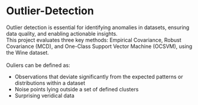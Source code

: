 # Outlier-Detection

Outlier detection is essential for identifying anomalies in datasets, ensuring data quality, and enabling actionable insights. <br>
This project evaluates three key methods: Empirical Covariance, Robust Covariance (MCD), and One-Class Support Vector Machine (OCSVM), using the Wine dataset.<br>
<br>
Ouliers can be defined as:<br>
* Observations that deviate significantly from the expected patterns or distributions within a dataset<br>
* Noise points lying outside a set of defined clusters<br>
* Surprising veridical data<br>
<br>

<br>




